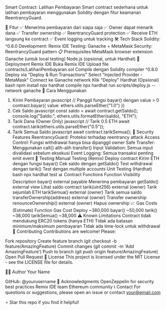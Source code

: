 Smart Contract: Latihan Pembayaran
Smart contract sederhana untuk latihan pembayaran menggunakan Solidity dengan fitur keamanan ReentrancyGuard.

🎯 Fitur
✅ Menerima pembayaran dari siapa saja
✅ Owner dapat menarik dana
✅ Transfer ownership
✅ ReentrancyGuard protection
✅ Receive ETH langsung ke contract
✅ Event logging untuk tracking
🛠️ Tech Stack
Solidity: ^0.8.0
Development: Remix IDE
Testing: Ganache + MetaMask
Security: ReentrancyGuard pattern
📋 Prerequisites
MetaMask browser extension
Ganache (untuk local testing)
Node.js (opsional, untuk Hardhat)
🚀 Deployment
Remix IDE
Buka Remix IDE
Upload file contracts/LatihanPembayaran.sol
Compile dengan Solidity compiler ^0.8.0
Deploy via "Deploy & Run Transactions"
Select "Injected Provider - MetaMask"
Connect ke Ganache network
Klik "Deploy"
Hardhat (Opsional)
bash
npm install
npx hardhat compile
npx hardhat run scripts/deploy.js --network ganache
📖 Cara Menggunakan

1. Kirim Pembayaran
   javascript
   // Panggil fungsi bayar() dengan value > 0
   contract.bayar({ value: ethers.utils.parseEther("1.0") })
2. Cek Saldo
   javascript
   const saldo = await contract.getSaldo();
   console.log("Saldo:", ethers.utils.formatEther(saldo), "ETH");
3. Tarik Dana (Owner Only)
   javascript
   // Tarik 0.5 ETH
   await contract.tarik(ethers.utils.parseEther("0.5"));
4. Tarik Semua Saldo
   javascript
   await contract.tarikSemua();
   🔐 Security Features
   ReentrancyGuard: Proteksi terhadap reentrancy attack
   Access Control: Fungsi withdrawal hanya bisa dipanggil owner
   Safe Transfer: Menggunakan call{} alih-alih transfer()
   Input Validation: Semua input divalidasi sebelum eksekusi
   Event Logging: Semua transaksi penting emit event
   🧪 Testing
   Manual Testing (Remix)
   Deploy contract
   Kirim ETH dengan fungsi bayar()
   Cek saldo dengan getSaldo()
   Test withdrawal dengan tarik()
   Test dengan multiple accounts
   Unit Testing (Hardhat)
   bash
   npx hardhat test
   📊 Contract Functions
   Function Visibility Description
   bayar() external payable Menerima pembayaran
   getSaldo() external view Lihat saldo contract
   tarik(uint256) external (owner) Tarik sejumlah ETH
   tarikSemua() external (owner) Tarik semua saldo
   transferOwnership(address) external (owner) Transfer ownership
   renounceOwnership() external (owner) Hapus ownership
   📈 Gas Costs (Estimate)
   Function Gas Cost
   Deploy ~380,000
   bayar() ~50,000
   tarik() ~38,000
   tarikSemua() ~38,000
   ⚠️ Known Limitations
   Contract tidak mendukung ERC20 tokens (hanya ETH)
   Tidak ada batasan minimum/maksimum pembayaran
   Tidak ada time-lock untuk withdrawal
   🤝 Contributing
   Contributions are welcome! Please:

Fork repository
Create feature branch (git checkout -b feature/AmazingFeature)
Commit changes (git commit -m 'Add AmazingFeature')
Push to branch (git push origin feature/AmazingFeature)
Open Pull Request
📄 License
This project is licensed under the MIT License - see the LICENSE file for details.

👨‍💻 Author
Your Name

GitHub: @yourusername
🙏 Acknowledgments
OpenZeppelin for security best practices
Remix IDE team
Ethereum community
📞 Contact
For questions or suggestions, please open an issue or contact your@email.com

⭐ Star this repo if you find it helpful!
